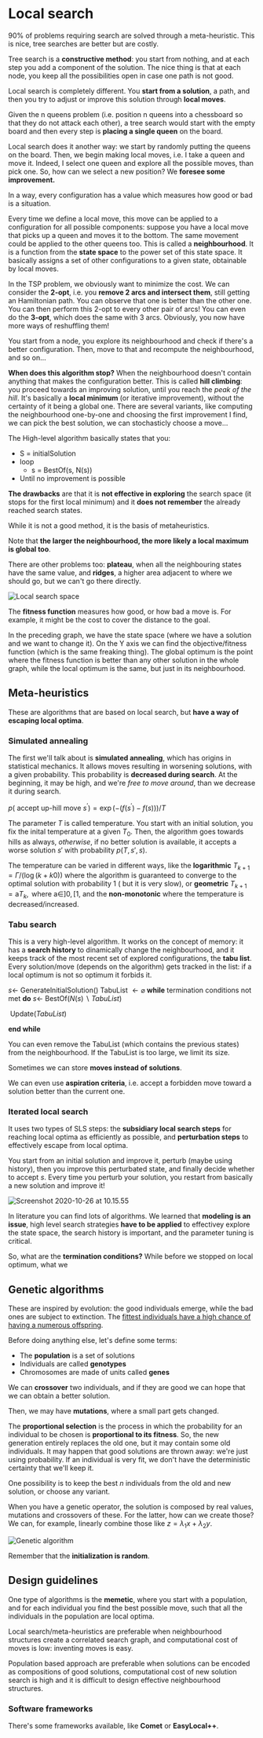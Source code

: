 # Local search

90% of problems requiring search are solved through a meta-heuristic. This is nice, tree searches are better but are costly. 

Tree search is a **constructive method**: you start from nothing, and at each step you add a component of the solution. The nice thing is that at each node, you keep all the possibilities open in case one path is not good. 

Local search is completely different. You **start from a solution**, a path, and then you try to adjust or improve this solution through **local moves**.

Given the n queens problem (i.e. position n queens into a chessboard so that they do not attack each other), a tree search would start with the empty board and then every step is **placing a single queen** on the board. 

Local search does it another way: we start by randomly putting the queens on the board. Then, we begin making local moves, i.e. I take a queen and move it. Indeed, I select one queen and explore all the possible moves, than pick one. So, how can we select a new position? We **foresee some improvement.**

In a way, every configuration has a value which measures how good or bad is a situation. 

Every time we define a local move, this move can be applied to a configuration for all possible components: suppose you have a local move that picks up a queen and moves it to the bottom. The same movement could be applied to the other queens too. This is called a **neighbourhood**. It is a function from the **state space** to the power set of this state space. It basically assigns a set of other configurations to a given state, obtainable by local moves. 

In the TSP problem, we obviously want to minimize the cost. We can consider the **2-opt**, i.e. you **remove 2 arcs and intersect them**, still getting an Hamiltonian path. You can observe that one is better than the other one. You can then perform this 2-opt to every other pair of arcs! You can even do the **3-opt**, which does the same with 3 arcs. Obviously, you now have more ways of reshuffling them!

You start from a node, you explore its neighbourhood and check if there's a better configuration. Then, move to that and recompute the neighbourhood, and so on...

**When does this algorithm stop?** When the neighbourhood doesn't contain anything that makes the configuration better. This is called **hill climbing**: you proceed towards an improving solution, until you reach the *peak of the hill*. It's basically a **local minimum** (or iterative improvement), without the certainty of it being a global one. There are several variants, like computing the neighbourhood one-by-one and choosing the first improvement I find, we can pick the best solution, we can stochasticly choose a move...

The High-level algorithm basically states that you:

- S = initialSolution
- loop
  - s = BestOf(s, N(s))
- Until no improvement is possible

**The drawbacks** are that it is **not effective in exploring** the search space (it stops for the first local minimum) and it **does not remember** the already reached search states.

While it is not a good method, it is the basis of metaheuristics.

Note that **the larger the neighbourhood, the more likely a local maximum is global too**.

There are other problems too: **plateau**, when all the neighbouring states have the same value, and **ridges**, a higher area adjacent to where we should go, but we can't go there directly.

![Local search space](./res/local-state-space.png)

The **fitness function** measures how good, or how bad a move is. For example, it might be the cost to cover the distance to the goal.

In the preceding graph, we have the state space (where we have a solution and we want to change it). On the Y axis we can find the objective/fitness function (which is the same freaking thing). The global optimum is the point where the fitness function is better than any other solution in the whole graph, while the local optimum is the same, but just in its neighbourhood.

## Meta-heuristics

These are algorithms that are based on local search, but **have a way of escaping local optima**.

### Simulated annealing

The first we'll talk about is **simulated annealing**, which has origins in statistical mechanics. It allows moves resulting in worsening solutions, with a given probability. This probability is **decreased during search**. At the beginning, it may be high, and we're *free to move around*, than we decrease it during search. 

$p\left(\text { accept up-hill move } s^{\prime}\right)=\exp \left(-\left(f\left(s^{\prime}\right)-f(s)\right)\right) / T$ 

The parameter $T$ is called temperature. You start with an initial solution, you fix the inital temperature at a given $T_0$. Then, the algorithm goes towards hills as always, *otherwise*, if no better solution is available, it accepts a worse solution $s'$ with probability $p(T,s',s)$.

The temperature can be varied in different ways, like the **logarithmic** $T_{k+1}=\Gamma /(\log (k+k 0))$ where the algorithm is guaranteed to converge to the optimal solution with probability $1$ ( but it is very slow), or **geometric** $T_{k+1}=\mathrm{a} T_{k}, \text { where } \left.\mathrm{a} \in\right] 0,[1$, and the **non-monotonic** where the temperature is decreased/increased.

### Tabu search

This is a very high-level algorithm. It works on the concept of memory: it has a **search history** to dinamically change the neighbourhood, and it keeps track of the most recent set of explored configurations, the **tabu list**. Every solution/move (depends on the algorithm) gets tracked in the list: if a local optimum is not so optimum it forbids it. 

$s \leftarrow$ GeneratelnitialSolution()
TabuList $\leftarrow \varnothing$
**while** termination conditions not met
**do**
	$s \leftarrow$ BestOf$(N (s) \backslash TabuList)$ 

​	Update$(TabuList)$ 

**end while**

You can even remove the TabuList (which contains the previous states) from the neighbourhood. If the TabuList is too large, we limit its size.

Sometimes we can store **moves instead of solutions**. 

We can even use **aspiration criteria**, i.e. accept a forbidden move toward a solution better than the current one. 

### Iterated local search

It uses two types of SLS steps: the **subsidiary local search steps** for reaching local optima as efficiently as possible, and **perturbation steps** to effectively escape from local optima.

You start from an initial solution and improve it, perturb (maybe using history), then you improve this perturbated state, and finally decide whether to accept $s$. Every time you perturb your solution, you restart from basically a new solution and improve it!

![Screenshot 2020-10-26 at 10.15.55](./res/iterated_local_search.png)

In literature you can find lots of algorithms. We learned that **modeling is an issue**, high level search strategies **have to be applied** to effectivey explore the state space, the search history is important, and the parameter tuning is critical. 

So, what are the **termination conditions?** While before we stopped on local optimum, what we

## Genetic algorithms

These are inspired by evolution: the good individuals emerge, while the bad ones are subject to extinction. The [fittest individuals have a high chance of having a numerous offspring](https://www.youtube.com/watch?v=hIq4UTgqDAc). 

Before doing anything else, let's define some terms: 

- The **population** is a set of solutions
- Individuals are called **genotypes**
- Chromosomes are made of units called **genes**

We can **crossover** two individuals, and if they are good we can hope that we can obtain a better solution. 

Then, we may have **mutations**, where a small part gets changed.

The **proportional selection** is the process in which the probability for an individual to be chosen is **proportional to its fitness**. So, the new generation entirely replaces the old one, but it may contain some old individuals. It may happen that good solutions are thrown away: we're just using probability. If an individual is very fit, we don't have the deterministic certainty that we'll keep it. 

One possibility is to keep the best $n$ individuals from the old and new solution, or choose any variant. 

When you have a genetic operator, the solution is composed by real values, mutations and crossovers of these. For the latter, how can we create those? We can, for example, linearly combine those like $z=\lambda_1 x+\lambda_2 y$.

![Genetic algorithm](./res/genetic_algo.png)

Remember that the **initialization is random**.

## Design guidelines

One type of algorithms is the **memetic**, where you start with a population, and for each individual you find the best possible move, such that all the individuals in the population are local optima.

Local search/meta-heuristics are preferable when neighbourhood structures create a correlated search graph, and computational cost of moves is low: inventing moves is easy. 

Population based approach are preferable when solutions can be encoded as compositions of good solutions, computational cost of new solution search is high and it is difficult to design effective neighbourhood structures.

### Software frameworks

There's some frameworks available, like **Comet** or **EasyLocal++**.

